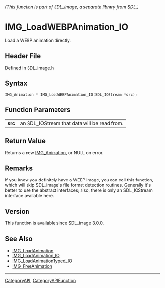###### (This function is part of SDL_image, a separate library from SDL.)
# IMG_LoadWEBPAnimation_IO

Load a WEBP animation directly.

## Header File

Defined in SDL_image.h

## Syntax

```c
IMG_Animation * IMG_LoadWEBPAnimation_IO(SDL_IOStream *src);

```

## Function Parameters

|             |                                              |
| ----------- | -------------------------------------------- |
| **src**     | an SDL_IOStream that data will be read from. |

## Return Value

Returns a new [IMG_Animation](IMG_Animation), or NULL on error.

## Remarks

If you know you definitely have a WEBP image, you can call this function,
which will skip SDL_image's file format detection routines. Generally it's
better to use the abstract interfaces; also, there is only an SDL_IOStream
interface available here.

## Version

This function is available since SDL_image 3.0.0.

## See Also

* [IMG_LoadAnimation](IMG_LoadAnimation)
* [IMG_LoadAnimation_IO](IMG_LoadAnimation_IO)
* [IMG_LoadAnimationTyped_IO](IMG_LoadAnimationTyped_IO)
* [IMG_FreeAnimation](IMG_FreeAnimation)

----
[CategoryAPI](CategoryAPI), [CategoryAPIFunction](CategoryAPIFunction)

